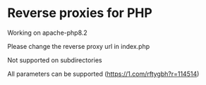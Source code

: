 # Reverse proxies for PHP

Working on apache-php8.2

Please change the reverse proxy url in index.php

Not supported on subdirectories

All parameters can be supported (https://1.com/rftygbh?r=114514)
